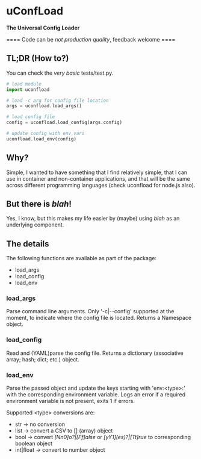 # uConfLoad
**The Universal Config Loader**

==== Code can be _not production quality_, feedback welcome ====

## TL;DR (How to?)
You can check the _very basic_ tests/test.py.
```python
# load module
import uconfload

# load -c arg for config file location
args = uconfload.load_args()

# load config file
config = uconfload.load_config(args.config)

# update config with env vars
uconfload.load_env(config)
```

## Why?
Simple, I wanted to have something that I find relatively simple, that I can use in container and non-container applications, and that will be the same across different programming languages (check uconfload for node.js also).

## But there is _blah_!
Yes, I know, but this makes my life easier by (maybe) using _blah_ as an underlying component.

## The details
The following functions are available as part of the package:
- load_args
- load_config
- load_env

### load_args
Parse command line arguments. Only '-c|--config' supported at the moment, to indicate where the config file is located.
Returns a Namespace object.

### load_config
Read and (YAML)parse the config file.
Returns a dictionary (associative array; hash; dict; etc.) object.

### load_env
Parse the passed object and update the keys starting with 'env:\<type\>:' with the corresponding environment variable.
Logs an error if a required environment variable is not present, exits 1 if errors.

Supported \<type\> conversions are:
- str -> no conversion
- list -> convert a CSV to [] (array) object
- bool -> convert _[Nn0]o?|[Ff]alse_ or _\[yY1\](es)?|[Tt]rue_ to corresponding boolean object
- int|float -> convert to number object
